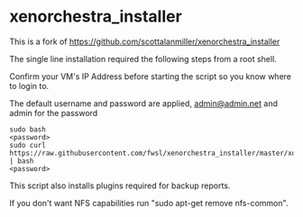 # xenorchestra_installer

This is a fork of https://github.com/scottalanmiller/xenorchestra_installer

The single line installation required the following steps from a root shell. 

Confirm your VM's IP Address before starting the script so you know where to login to. 

The default username and password are applied, admin@admin.net and admin for the password

    sudo bash
    <password>
    sudo curl https://raw.githubusercontent.com/fwsl/xenorchestra_installer/master/xo_install.sh | bash
    <password>
    

This script also installs plugins required for backup reports.
    
If you don't want NFS capabilities run "sudo apt-get remove nfs-common".

